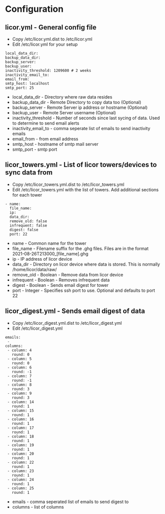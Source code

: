 # Configuration

## licor.yml - General config file
* Copy /etc/licor.yml.dist to /etc/licor.yml
* Edit /etc/licor.yml for your setup
```
local_data_dir:
backup_data_dir:
backup_server:
backup_user:
inactivity_threshold: 1209600 # 2 weeks
inactivity_email_to:
email_from:
smtp_host: localhost
smtp_port: 25
```
* local_data_dir - Directory where raw data resides
* backup_data_dir - Remote Directory to copy data too (Optional)
* backup_server - Remote Server ip address or hostname (Optional)
* backup_user - Remote Server username (Optional)
* inactivity_threshold - Number of seconds since last sycing of data.  Used to determine to send email alerts
* inactivity_email_to - comma seperate list of emails to send inactivity emails
* email_from - from email address
* smtp_host - hostname of smtp mail server
* smtp_port - smtp port


## licor_towers.yml - List of licor towers/devices to sync data from
* Copy /etc/licor_towers.yml.dist to /etc/licor_towers.yml
* Edit /etc/licor_towers.yml with the list of towers.  Add additional sections for each tower
```
- name:
  file_name:
  ip:
  data_dir:
  remove_old: false
  infrequent: false
  digest: false
  port: 22
```
* name - Common name for the tower
* file_name - Filename suffix for the .ghg files.  Files are in the format 2021-08-26T213000_[file_name].ghg
* ip - IP address of licor device
* data_dir - Directory on licor device where data is stored.  This is normally /home/licor/data/raw/
* remove_old - Boolean - Remove data from licor device
* infrequent - Boolean - Removes infrequent data
* digest - Boolean - Sends email digest for tower
* port - Integer - Specifies ssh port to use.  Optional and defaults to port 22

## licor_digest.yml - Sends email digest of data 
* Copy /etc/licor_digest.yml.dist to /etc/licor_digest.yml
* Edit /etc/licor_digest.yml
```
emails:
 -
columns:
 - column: 4
   round: 0
 - column: 5
   round: 0
 - column: 6
   round: -1
 - column: 7
   round: -1
 - column: 8
   round: 3
 - column: 9
   round: 3
 - column: 14
   round: 1
 - column: 15
   round: 1
 - column: 16
   round: 1
 - column: 17
   round: 1
 - column: 18
   round: 1
 - column: 19
   round: 1
 - column: 20
   round: 1
 - column: 22
   round: 1
 - column: 23
   round: 1
 - column: 24
   round: 1
 - column: 25
   round: 1
```
* emails - comma seperated list of emails to send digest to
* columns - list of columns
